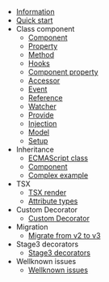 - [Information](/en/readme.md)
- [Quick start](/en/quick-start/quick-start.md)
- Class component
    - [Component](/en/class-component/component/component.md)
    - [Property](/en/class-component/property/property.md)
    - [Method](/en/class-component/method/method.md)
    - [Hooks](/en/class-component/hooks/hooks.md)
    - [Component property](/en/class-component/component-property/component-property.md)
    - [Accessor](/en/class-component/accessor/accessor.md)
    - [Event](/en/class-component/event/event.md)
    - [Reference](/en/class-component/reference/reference.md)
    - [Watcher](/en/class-component/watcher/watcher.md)
    - [Provide](/en/class-component/provide/provide.md)
    - [Injection](/en/class-component/injection/injection.md)
    - [Model](/en/class-component/model/model.md)
    - [Setup](/en/class-component/setup/setup.md)
- Inheritance
    - [ECMAScript class](/en/inheritance/es-class/es-class.md)
    - [Component](/en/inheritance/component/component.md)
    - [Complex example](/en/inheritance/complex-example/complex-example.md)
- TSX
    - [TSX render](/en/tsx/tsx-render/tsx-render.md)
    - [Attribute types](/en/tsx/attribute-types/attribute-types.md)
- Custom Decorator
    - [Custom Decorator](/en/custom/custom.md)
- Migration
    - [Migrate from v2 to v3](/en/migration/from-v2-to-v3.md)
- Stage3 decorators
    - [Stage3 decorators](/en/stage3-decorators/stage3-decorators.md)
- Wellknown issues
    - [Wellknown issues](/en/wellknown-issues/wellknown-issues.md)